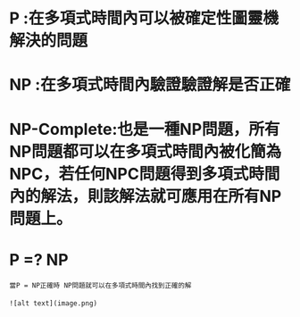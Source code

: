 # P :在多項式時間內可以被確定性圖靈機解決的問題
# NP :在多項式時間內驗證驗證解是否正確
# NP-Complete:也是一種NP問題，所有NP問題都可以在多項式時間內被化簡為NPC，若任何NPC問題得到多項式時間內的解法，則該解法就可應用在所有NP問題上。
# P =? NP
    當P = NP正確時 NP問題就可以在多項式時間內找到正確的解

    ![alt text](image.png)